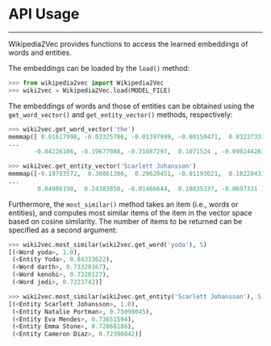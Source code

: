 API Usage
===========
---

Wikipedia2Vec provides functions to access the learned embeddings of words and entities.

The embeddings can be loaded by the `load()` method:

```python
>>> from wikipedia2vec import Wikipedia2Vec
>>> wiki2vec = Wikipedia2Vec.load(MODEL_FILE)
```

The embeddings of words and those of entities can be obtained using the `get_word_vector()` and `get_entity_vector()` methods, respectively:

```python
>>> wiki2vec.get_word_vector('the')
memmap([ 0.01617998, -0.03325786, -0.01397999, -0.00150471,  0.03237337,
...
       -0.04226106, -0.19677088, -0.31087297,  0.1071524 , -0.09824426], dtype=float32)

>>> wiki2vec.get_entity_vector('Scarlett Johansson')
memmap([-0.19793572,  0.30861306,  0.29620451, -0.01193621,  0.18228433,
...
        0.04986198,  0.24383858, -0.01466644,  0.10835337, -0.0697331 ], dtype=float32)
```

Furthermore, the `most_similar()` method takes an item (i.e., words or entities), and computes most similar items of the item in the vector space based on cosine similarity.
The number of items to be returned can be specified as a second argument:

```python
>>> wiki2vec.most_similar(wiki2vec.get_word('yoda'), 5)
[(<Word yoda>, 1.0),
 (<Entity Yoda>, 0.84333622),
 (<Word darth>, 0.73328167),
 (<Word kenobi>, 0.7328127),
 (<Word jedi>, 0.7223742)]

>>> wiki2vec.most_similar(wiki2vec.get_entity('Scarlett Johansson'), 5)
[(<Entity Scarlett Johansson>, 1.0),
 (<Entity Natalie Portman>, 0.75090045),
 (<Entity Eva Mendes>, 0.73651594),
 (<Entity Emma Stone>, 0.72868186),
 (<Entity Cameron Diaz>, 0.72390842)]
```